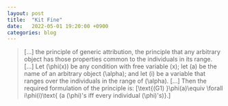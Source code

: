```yaml
---
layout: post
title:  "Kit Fine"
date:   2022-05-01 19:20:00 +0900
categories: blog
---
```

>[...] the principle of generic attribution, the principle that any arbitrary object has those properties common to the individuals in its range. [...] Let \(\phi(x)\) be any condition with free variable \(x\); let \(a\) be the name of an arbitrary object \(\alpha\); and let \(i\) be a variable that ranges over the individuals in the range of \(\alpha\). [...] Then the required formulation of the principle is: \[\text{(G1) }\phi(a)\equiv \forall i\phi(i)\text{ (a \(\phi\)'s iff every individual \(\phi\)'s)}.]